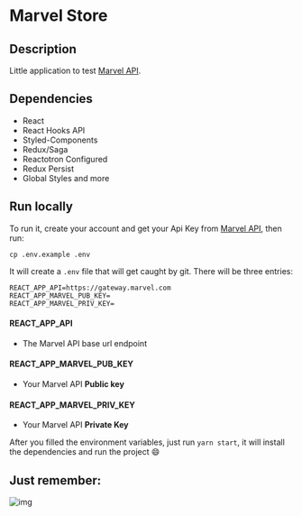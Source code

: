 # Marvel Store

## Description

Little application to test [Marvel API](https://developer.marvel.com).

## Dependencies

- React
- React Hooks API
- Styled-Components
- Redux/Saga
- Reactotron Configured
- Redux Persist
- Global Styles and more

## Run locally

To run it, create your account and get your Api Key from [Marvel API](https://developer.marvel.com), then run:

`cp .env.example .env`

It will create a `.env` file that will get caught by git.
There will be three entries:

```
REACT_APP_API=https://gateway.marvel.com
REACT_APP_MARVEL_PUB_KEY=
REACT_APP_MARVEL_PRIV_KEY=
```

#### REACT_APP_API

- The Marvel API base url endpoint

#### REACT_APP_MARVEL_PUB_KEY

- Your Marvel API **Public key**

#### REACT_APP_MARVEL_PRIV_KEY

- Your Marvel API **Private Key**

After you filled the environment variables, just run `yarn start`, it will install the dependencies and run the project :smile:

## Just remember:

![img](https://i.kym-cdn.com/photos/images/masonry/000/933/851/c8e.jpg)
